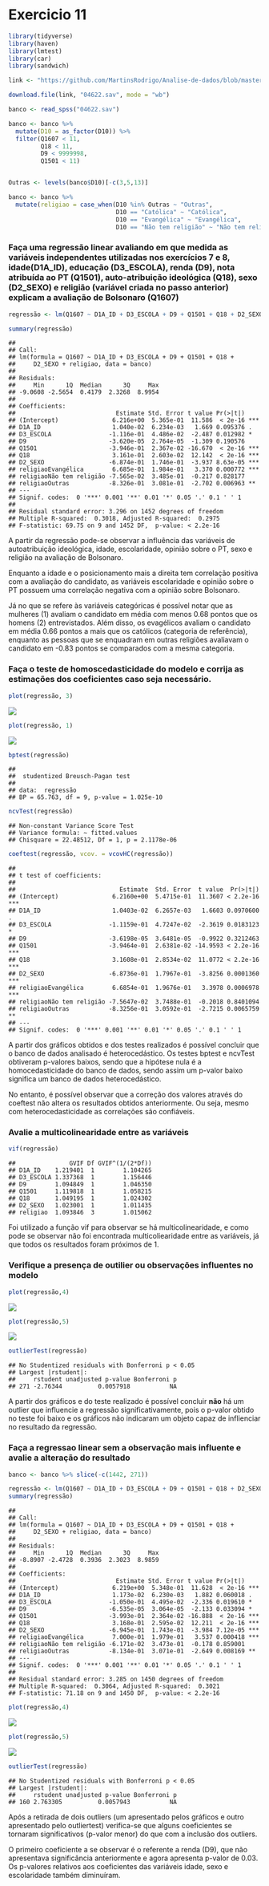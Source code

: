 Exercicio 11
================

``` r
library(tidyverse)
library(haven)
library(lmtest)
library(car)
library(sandwich)

link <- "https://github.com/MartinsRodrigo/Analise-de-dados/blob/master/04622.sav?raw=true"

download.file(link, "04622.sav", mode = "wb")

banco <- read_spss("04622.sav") 

banco <- banco %>%
  mutate(D10 = as_factor(D10)) %>%
  filter(Q1607 < 11, 
         Q18 < 11,
         D9 < 9999998,
         Q1501 < 11)


Outras <- levels(banco$D10)[-c(3,5,13)]

banco <- banco %>%
  mutate(religiao = case_when(D10 %in% Outras ~ "Outras",
                              D10 == "Católica" ~ "Católica",
                              D10 == "Evangélica" ~ "Evangélica",
                              D10 == "Não tem religião" ~ "Não tem religião"))
```

### Faça uma regressão linear avaliando em que medida as variáveis independentes utilizadas nos exercícios 7 e 8, idade(D1A\_ID), educação (D3\_ESCOLA), renda (D9), nota atribuída ao PT (Q1501), auto-atribuição ideológica (Q18), sexo (D2\_SEXO) e religião (variável criada no passo anterior) explicam a avaliação de Bolsonaro (Q1607)

``` r
regressão <- lm(Q1607 ~ D1A_ID + D3_ESCOLA + D9 + Q1501 + Q18 + D2_SEXO + religiao, data = banco)

summary(regressão)
```

    ## 
    ## Call:
    ## lm(formula = Q1607 ~ D1A_ID + D3_ESCOLA + D9 + Q1501 + Q18 + 
    ##     D2_SEXO + religiao, data = banco)
    ## 
    ## Residuals:
    ##     Min      1Q  Median      3Q     Max 
    ## -9.0608 -2.5654  0.4179  2.3268  8.9954 
    ## 
    ## Coefficients:
    ##                            Estimate Std. Error t value Pr(>|t|)    
    ## (Intercept)               6.216e+00  5.365e-01  11.586  < 2e-16 ***
    ## D1A_ID                    1.040e-02  6.234e-03   1.669 0.095376 .  
    ## D3_ESCOLA                -1.116e-01  4.486e-02  -2.487 0.012982 *  
    ## D9                       -3.620e-05  2.764e-05  -1.309 0.190576    
    ## Q1501                    -3.946e-01  2.367e-02 -16.670  < 2e-16 ***
    ## Q18                       3.161e-01  2.603e-02  12.142  < 2e-16 ***
    ## D2_SEXO                  -6.874e-01  1.746e-01  -3.937 8.63e-05 ***
    ## religiaoEvangélica        6.685e-01  1.984e-01   3.370 0.000772 ***
    ## religiaoNão tem religião -7.565e-02  3.485e-01  -0.217 0.828177    
    ## religiaoOutras           -8.326e-01  3.081e-01  -2.702 0.006963 ** 
    ## ---
    ## Signif. codes:  0 '***' 0.001 '**' 0.01 '*' 0.05 '.' 0.1 ' ' 1
    ## 
    ## Residual standard error: 3.296 on 1452 degrees of freedom
    ## Multiple R-squared:  0.3018, Adjusted R-squared:  0.2975 
    ## F-statistic: 69.75 on 9 and 1452 DF,  p-value: < 2.2e-16

A partir da regressão pode-se observar a influência das variáveis de
autoatribuição ideológica, idade, escolaridade, opinião sobre o PT, sexo
e religião na avaliação de Bolsonaro.

Enquanto a idade e o posicionamento mais a direita tem correlação
positiva com a avaliação do candidato, as variáveis escolaridade e
opinião sobre o PT possuem uma correlação negativa com a opinião sobre
Bolsonaro.

Já no que se refere às variáveis categóricas é possível notar que as
mulheres (1) avaliam o candidato em média com menos 0.68 pontos que os
homens (2) entrevistados. Além disso, os evagélicos avaliam o candidato
em média 0.66 pontos a mais que os católicos (categoria de referência),
enquanto as pessoas que se enquadram em outras religiões avaliavam o
candidato em -0.83 pontos se comparados com a mesma categoria.

### Faça o teste de homoscedasticidade do modelo e corrija as estimações dos coeficientes caso seja necessário.

``` r
plot(regressão, 3)
```

![](exercicio_11_files/figure-gfm/unnamed-chunk-3-1.png)<!-- -->

``` r
plot(regressão, 1)
```

![](exercicio_11_files/figure-gfm/unnamed-chunk-3-2.png)<!-- -->

``` r
bptest(regressão)
```

    ## 
    ##  studentized Breusch-Pagan test
    ## 
    ## data:  regressão
    ## BP = 65.763, df = 9, p-value = 1.025e-10

``` r
ncvTest(regressão)
```

    ## Non-constant Variance Score Test 
    ## Variance formula: ~ fitted.values 
    ## Chisquare = 22.48512, Df = 1, p = 2.1178e-06

``` r
coeftest(regressão, vcov. = vcovHC(regressão))
```

    ## 
    ## t test of coefficients:
    ## 
    ##                             Estimate  Std. Error  t value  Pr(>|t|)    
    ## (Intercept)               6.2160e+00  5.4715e-01  11.3607 < 2.2e-16 ***
    ## D1A_ID                    1.0403e-02  6.2657e-03   1.6603 0.0970600 .  
    ## D3_ESCOLA                -1.1159e-01  4.7247e-02  -2.3619 0.0183123 *  
    ## D9                       -3.6198e-05  3.6481e-05  -0.9922 0.3212463    
    ## Q1501                    -3.9464e-01  2.6381e-02 -14.9593 < 2.2e-16 ***
    ## Q18                       3.1608e-01  2.8534e-02  11.0772 < 2.2e-16 ***
    ## D2_SEXO                  -6.8736e-01  1.7967e-01  -3.8256 0.0001360 ***
    ## religiaoEvangélica        6.6854e-01  1.9676e-01   3.3978 0.0006978 ***
    ## religiaoNão tem religião -7.5647e-02  3.7488e-01  -0.2018 0.8401094    
    ## religiaoOutras           -8.3256e-01  3.0592e-01  -2.7215 0.0065759 ** 
    ## ---
    ## Signif. codes:  0 '***' 0.001 '**' 0.01 '*' 0.05 '.' 0.1 ' ' 1

A partir dos gráficos obtidos e dos testes realizados é possível
concluir que o banco de dados analisado é heterocedástico. Os testes
bptest e ncvTest obtiveram p-valores baixos, sendo que a hipótese nula é
a homocedasticidade do banco de dados, sendo assim um p-valor baixo
significa um banco de dados heterocedástico.

No entanto, é possível observar que a correção dos valores através do
coeftest não altera os resultados obtidos anteriormente. Ou seja, mesmo
com heterocedasticidade as correlações são confiáveis.

### Avalie a multicolinearidade entre as variáveis

``` r
vif(regressão)
```

    ##               GVIF Df GVIF^(1/(2*Df))
    ## D1A_ID    1.219401  1        1.104265
    ## D3_ESCOLA 1.337368  1        1.156446
    ## D9        1.094849  1        1.046350
    ## Q1501     1.119818  1        1.058215
    ## Q18       1.049195  1        1.024302
    ## D2_SEXO   1.023001  1        1.011435
    ## religiao  1.093846  3        1.015062

Foi utilizado a função vif para observar se há multicolinearidade, e
como pode se observar não foi encontrada multicoliearidade entre as
variáveis, já que todos os resultados foram próximos de 1.

### Verifique a presença de outilier ou observações influentes no modelo

``` r
plot(regressão,4)
```

![](exercicio_11_files/figure-gfm/unnamed-chunk-5-1.png)<!-- -->

``` r
plot(regressão,5)
```

![](exercicio_11_files/figure-gfm/unnamed-chunk-5-2.png)<!-- -->

``` r
outlierTest(regressão)
```

    ## No Studentized residuals with Bonferroni p < 0.05
    ## Largest |rstudent|:
    ##     rstudent unadjusted p-value Bonferroni p
    ## 271 -2.76344          0.0057918           NA

A partir dos gráficos e do teste realizado é possível concluir **não**
há um outlier que influencie a regressão significativamente, pois o
p-valor obtido no teste foi baixo e os gráficos não indicaram um objeto
capaz de inflienciar no resultado da regressão.

### Faça a regressao linear sem a observação mais influente e avalie a alteração do resultado

``` r
banco <- banco %>% slice(-c(1442, 271))

regressão <- lm(Q1607 ~ D1A_ID + D3_ESCOLA + D9 + Q1501 + Q18 + D2_SEXO + religiao, data = banco)
summary(regressão)
```

    ## 
    ## Call:
    ## lm(formula = Q1607 ~ D1A_ID + D3_ESCOLA + D9 + Q1501 + Q18 + 
    ##     D2_SEXO + religiao, data = banco)
    ## 
    ## Residuals:
    ##     Min      1Q  Median      3Q     Max 
    ## -8.8907 -2.4728  0.3936  2.3023  8.9859 
    ## 
    ## Coefficients:
    ##                            Estimate Std. Error t value Pr(>|t|)    
    ## (Intercept)               6.219e+00  5.348e-01  11.628  < 2e-16 ***
    ## D1A_ID                    1.173e-02  6.230e-03   1.882 0.060018 .  
    ## D3_ESCOLA                -1.050e-01  4.495e-02  -2.336 0.019610 *  
    ## D9                       -6.535e-05  3.064e-05  -2.133 0.033094 *  
    ## Q1501                    -3.993e-01  2.364e-02 -16.888  < 2e-16 ***
    ## Q18                       3.168e-01  2.595e-02  12.211  < 2e-16 ***
    ## D2_SEXO                  -6.945e-01  1.743e-01  -3.984 7.12e-05 ***
    ## religiaoEvangélica        7.000e-01  1.979e-01   3.537 0.000418 ***
    ## religiaoNão tem religião -6.171e-02  3.473e-01  -0.178 0.859001    
    ## religiaoOutras           -8.134e-01  3.071e-01  -2.649 0.008169 ** 
    ## ---
    ## Signif. codes:  0 '***' 0.001 '**' 0.01 '*' 0.05 '.' 0.1 ' ' 1
    ## 
    ## Residual standard error: 3.285 on 1450 degrees of freedom
    ## Multiple R-squared:  0.3064, Adjusted R-squared:  0.3021 
    ## F-statistic: 71.18 on 9 and 1450 DF,  p-value: < 2.2e-16

``` r
plot(regressão,4)
```

![](exercicio_11_files/figure-gfm/unnamed-chunk-6-1.png)<!-- -->

``` r
plot(regressão,5)
```

![](exercicio_11_files/figure-gfm/unnamed-chunk-6-2.png)<!-- -->

``` r
outlierTest(regressão)
```

    ## No Studentized residuals with Bonferroni p < 0.05
    ## Largest |rstudent|:
    ##     rstudent unadjusted p-value Bonferroni p
    ## 160 2.763305          0.0057943           NA

Após a retirada de dois outliers (um apresentado pelos gráficos e outro
apresentado pelo outliertest) verifica-se que alguns coeficientes se
tornaram significativos (p-valor menor) do que com a inclusão dos
outliers.

O primeiro coeficiente a se observar é o referente a renda (D9), que não
apresentava significância anteriormente e agora apresenta p-valor de
0.03. Os p-valores relativos aos coeficientes das variáveis idade, sexo
e escolaridade também diminuíram.
